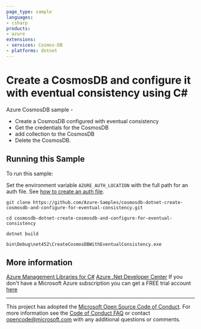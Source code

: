 ```yaml
---
page_type: sample
languages:
- csharp
products:
- azure
extensions:
- services: Cosmos-DB
- platforms: dotnet
---
```


# Create a CosmosDB and configure it with eventual consistency using C# #

 Azure CosmosDB sample -
  - Create a CosmosDB configured with eventual consistency
  - Get the credentials for the CosmosDB
  - add collection to the CosmosDB
  - Delete the CosmosDB.


## Running this Sample ##

To run this sample:

Set the environment variable `AZURE_AUTH_LOCATION` with the full path for an auth file. See [how to create an auth file](https://github.com/Azure/azure-libraries-for-net/blob/master/AUTH.md).

    git clone https://github.com/Azure-Samples/cosmosdb-dotnet-create-cosmosdb-and-configure-for-eventual-consistency.git

    cd cosmosdb-dotnet-create-cosmosdb-and-configure-for-eventual-consistency

    dotnet build

    bin\Debug\net452\CreateCosmosDBWithEventualConsistency.exe

## More information ##

[Azure Management Libraries for C#](https://github.com/Azure/azure-sdk-for-net/tree/Fluent)
[Azure .Net Developer Center](https://azure.microsoft.com/en-us/develop/net/)
If you don't have a Microsoft Azure subscription you can get a FREE trial account [here](http://go.microsoft.com/fwlink/?LinkId=330212)

---

This project has adopted the [Microsoft Open Source Code of Conduct](https://opensource.microsoft.com/codeofconduct/). For more information see the [Code of Conduct FAQ](https://opensource.microsoft.com/codeofconduct/faq/) or contact [opencode@microsoft.com](mailto:opencode@microsoft.com) with any additional questions or comments.